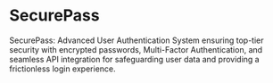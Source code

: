 # SecurePass
SecurePass: Advanced User Authentication System ensuring top-tier security with encrypted passwords, Multi-Factor Authentication, and seamless API integration for safeguarding user data and providing a frictionless login experience.
